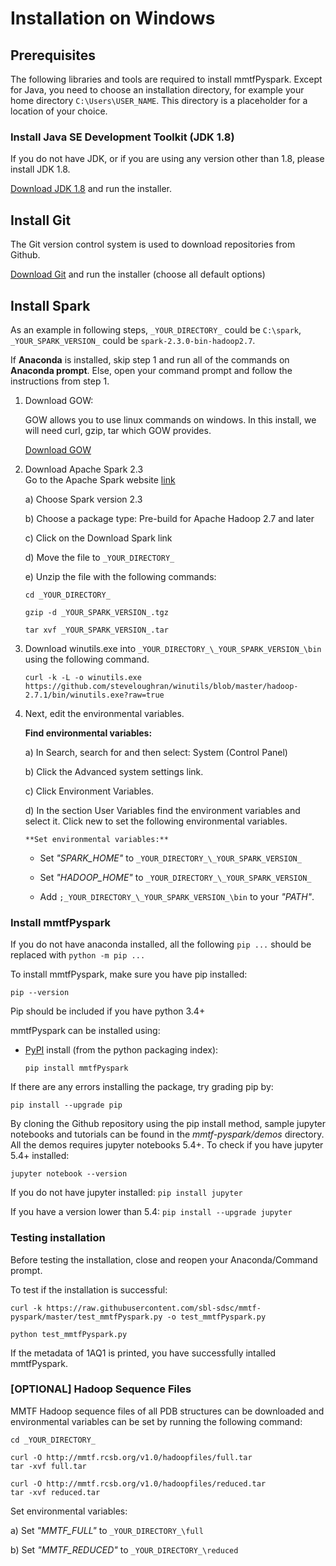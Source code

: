# Installation on Windows

## Prerequisites
The following libraries and tools are required to install mmtfPyspark. Except for Java, you need to choose an installation directory, for example your home directory `C:\Users\USER_NAME`. This directory is a placeholder for a location of your choice.


### Install Java SE Development Toolkit (JDK 1.8)
If you do not have JDK, or if you are using any version other than 1.8, please install JDK 1.8.

[Download JDK 1.8](http://www.oracle.com/technetwork/java/javase/downloads/jdk8-downloads-2133151.html) and run the installer.


## Install Git
The Git version control system is used to download repositories from Github.

[Download Git](https://github.com/git-for-windows/git/releases/download/v2.16.1.windows.1/Git-2.16.1-64-bit.exe) and run the installer (choose all default options)


## Install Spark

As an example in following steps, `_YOUR_DIRECTORY_` could be `C:\spark`, `_YOUR_SPARK_VERSION_` could be `spark-2.3.0-bin-hadoop2.7`.

If **Anaconda** is installed, skip step 1 and run all of the commands on **Anaconda prompt**. Else, open your command prompt and follow the instructions from step 1.

1.  Download GOW:

    GOW allows you to use linux commands on windows. In this install, we will need curl, gzip, tar which GOW provides.

    [Download GOW](https://github.com/bmatzelle/gow/releases/download/v0.8.0/Gow-0.8.0.exe)

2. Download Apache Spark 2.3  
    Go to the Apache Spark website [link](http://spark.apache.org/downloads.html)

    a) Choose Spark version 2.3

    b) Choose a package type: Pre-build for Apache Hadoop 2.7 and later

    c) Click on the Download Spark link

    d) Move the file to `_YOUR_DIRECTORY_`

    e) Unzip the file with the following commands:

    ```
    cd _YOUR_DIRECTORY_

    gzip -d _YOUR_SPARK_VERSION_.tgz

    tar xvf _YOUR_SPARK_VERSION_.tar
    ```

3.  Download winutils.exe into `_YOUR_DIRECTORY_\_YOUR_SPARK_VERSION_\bin` using the following command.

    ```
    curl -k -L -o winutils.exe https://github.com/steveloughran/winutils/blob/master/hadoop-2.7.1/bin/winutils.exe?raw=true
    ```

4.  Next, edit the environmental variables.

    **Find environmental variables:**

	a) In Search, search for and then select: System (Control Panel)

	b) Click the Advanced system settings link.

	c) Click Environment Variables.

	d) In the section User Variables find the environment variables and select it. Click new to set the following environmental variables.

        **Set environmental variables:**

	   * Set *"SPARK_HOME"* to `_YOUR_DIRECTORY_\_YOUR_SPARK_VERSION_`

       * Set *"HADOOP_HOME"* to `_YOUR_DIRECTORY_\_YOUR_SPARK_VERSION_`

       * Add `;_YOUR_DIRECTORY_\_YOUR_SPARK_VERSION_\bin` to your *"PATH"*.


### Install mmtfPyspark
If you do not have anaconda installed, all the following `pip ...` should be replaced with `python -m pip ...`

To install mmtfPyspark, make sure you have pip installed:

```
pip --version
```

Pip should be included if you have python 3.4+

mmtfPyspark can be installed using:
 * [PyPI](https://pypi.org/project/mmtfPyspark/) install (from the python packaging index):

    ```
    pip install mmtfPyspark
    ```

If there are any errors installing the package, try grading pip by:

```
pip install --upgrade pip    
```

By cloning the Github repository using the pip install method, sample jupyter notebooks and tutorials can be found in the *mmtf-pyspark/demos* directory. All the demos requires jupyter notebooks 5.4+. To check if you have jupyter 5.4+ installed:

```
jupyter notebook --version    
```

If you do not have jupyter installed:
    ```
    pip install jupyter    
    ```

If you have a version lower than 5.4:
    ```
    pip install --upgrade jupyter    
    ```

### Testing installation
Before testing the installation, close and reopen your Anaconda/Command prompt.

To test if the installation is successful:

```
curl -k https://raw.githubusercontent.com/sbl-sdsc/mmtf-pyspark/master/test_mmtfPyspark.py -o test_mmtfPyspark.py

python test_mmtfPyspark.py
```

If the metadata of 1AQ1 is printed, you have successfully intalled mmtfPyspark.


### [OPTIONAL] Hadoop Sequence Files
MMTF Hadoop sequence files of all PDB structures can be downloaded and environmental variables can be set by running the following command:
```
cd _YOUR_DIRECTORY_

curl -O http://mmtf.rcsb.org/v1.0/hadoopfiles/full.tar
tar -xvf full.tar

curl -O http://mmtf.rcsb.org/v1.0/hadoopfiles/reduced.tar
tar -xvf reduced.tar
```

Set environmental variables:

a) Set *"MMTF_FULL"* to `_YOUR_DIRECTORY_\full`

b) Set *"MMTF_REDUCED"* to `_YOUR_DIRECTORY_\reduced`
